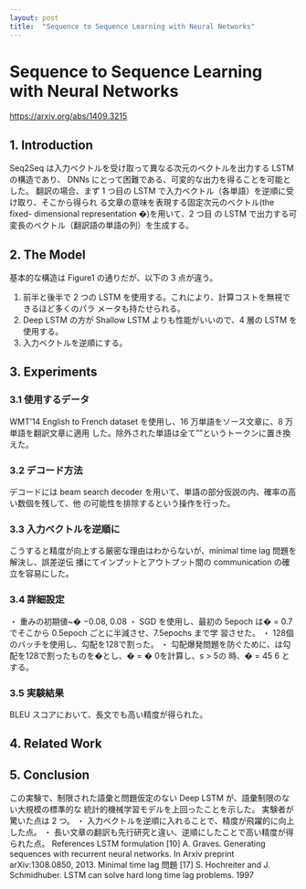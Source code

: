 ```yaml
---
layout: post
title:  "Sequence to Sequence Learning with Neural Networks"
---
```

# Sequence to Sequence Learning with Neural Networks
https://arxiv.org/abs/1409.3215
## 1. Introduction
Seq2Seq は入力ベクトルを受け取って異なる次元のベクトルを出力する LSTM の構造であり、
DNNs にとって困難である、可変的な出力を得ることを可能とした。
翻訳の場合、まず 1 つ目の LSTM で入力ベクトル（各単語）を逆順に受け取り、そこから得られ
る文章の意味を表現する固定次元のベクトル(the fixed- dimensional representation �)を用いて、2 つ目
の LSTM で出力する可変長のベクトル（翻訳語の単語の列）を生成する。
## 2. The Model
基本的な構造は Figure1 の通りだが、以下の 3 点が違う。
1. 前半と後半で 2 つの LSTM を使用する。これにより、計算コストを無視できるほど多くのパラ
メータも持たせられる。
2. Deep LSTM の方が Shallow LSTM よりも性能がいいので、4 層の LSTM を使用する。
3. 入力ベクトルを逆順にする。
## 3. Experiments
### 3.1 使用するデータ
WMT’14 English to French dataset を使用し、16 万単語をソース文章に、8 万単語を翻訳文章に適用
した。除外された単語は全て”<UNK>”というトークンに置き換えた。
### 3.2 デコード方法
デコードには beam search decoder を用いて、単語の部分仮説の内、確率の高い数個を残して、他
の可能性を排除するという操作を行った。
### 3.3 入力ベクトルを逆順に
こうすると精度が向上する厳密な理由はわからないが、minimal time lag 問題を解決し、誤差逆伝
播にてインプットとアウトプット間の communication の確立を容易にした。
### 3.4 詳細設定
・ 重みの初期値~� −0.08, 0.08
・ SGD を使用し、最初の 5epoch は� = 0.7でそこから 0.5epoch ごとに半減させ、7.5epochs まで学
習させた。
・ 128個のバッチを使用し、勾配を128で割った。
・ 勾配爆発問題を防ぐために、は勾配を128で割ったものを�とし、� = � 0を計算し、s > 5の
時、� = 45
6 とする。
### 3.5 実験結果
BLEU スコアにおいて、長文でも高い精度が得られた。
## 4. Related Work
## 5. Conclusion
この実験で、制限された語彙と問題仮定のない Deep LSTM が、語彙制限のない大規模の標準的な
統計的機械学習モデルを上回ったことを示した。
実験者が驚いた点は 2 つ。
・ 入力ベクトルを逆順に入れることで、精度が飛躍的に向上した点。
・ 長い文章の翻訳も先行研究と違い、逆順にしたことで高い精度が得られた点。
References
LSTM formulation
[10] A. Graves. Generating sequences with recurrent neural networks. In Arxiv preprint arXiv:1308.0850,
2013.
Minimal time lag 問題
[17] S. Hochreiter and J. Schmidhuber. LSTM can solve hard long time lag problems. 1997
